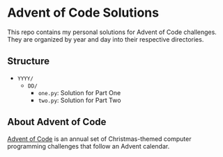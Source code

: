 # Advent of Code Solutions

This repo contains my personal solutions for Advent of Code challenges. They are organized by year and day into their respective directories.

## Structure

- `YYYY/`
  - `DD/`
    - `one.py`: Solution for Part One
    - `two.py`: Solution for Part Two

## About Advent of Code

[Advent of Code](https://adventofcode.com) is an annual set of Christmas-themed computer programming challenges that follow an Advent calendar.
